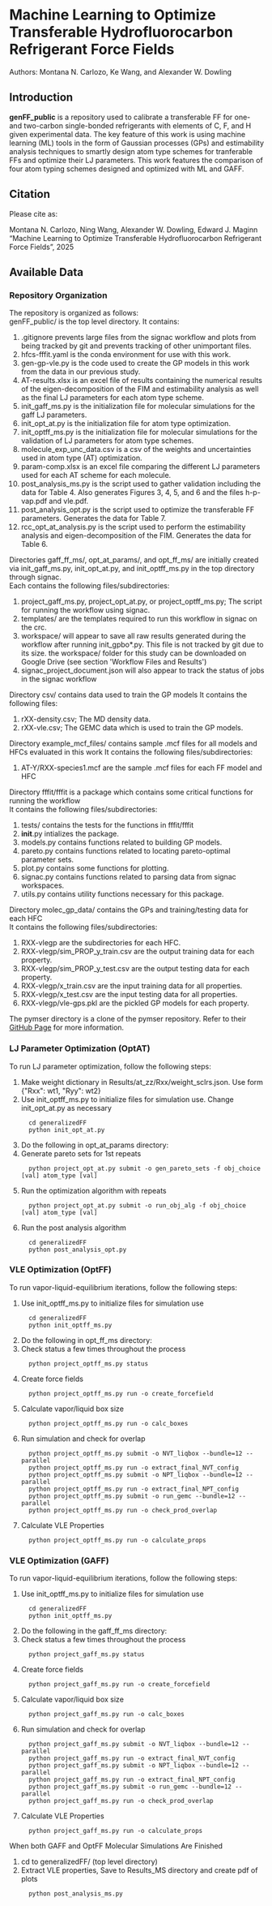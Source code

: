 # Machine Learning to Optimize Transferable Hydrofluorocarbon Refrigerant Force Fields
Authors: Montana N. Carlozo, Ke Wang, and Alexander W. Dowling
<!-- Introduction: Provide a brief introduction to the project, including its purpose, goals, and any key features or benefits. -->
## Introduction
**genFF_public** is a repository used to calibrate a transferable FF for one- and two-carbon single-bonded refrigerants with elements of C, F, and H given experimental data. The key feature of this work is using machine learning (ML) tools in the form of Gaussian processes (GPs) and estimability analysis techniques to smartly design atom type schemes for tranferable FFs and optimize their LJ parameters. This work features the comparison of four atom typing schemes designed and optimized with ML and GAFF.

## Citation
Please cite as:

Montana N. Carlozo, Ning Wang, Alexander W. Dowling, Edward J. Maginn “Machine Learning to Optimize Transferable Hydrofluorocarbon Refrigerant Force Fields”, 2025

## Available Data

### Repository Organization
The repository is organized as follows: <br />
genFF_public/ is the top level directory. It contains: <br />
1. .gitignore prevents large files from the signac workflow and plots from being tracked by git and prevents tracking of other unimportant files. <br />
2. hfcs-fffit.yaml is the conda environment for use with this work. <br />
3. gen-gp-vle.py is the code used to create the GP models in this work from the data in our previous study. <br />
4. AT-results.xlsx is an excel file of results containing the numerical results of the eigen-decomposition of the FIM and estimability analysis as well as the final LJ parameters for each atom type scheme. <br />
5. init_gaff_ms.py is the initialization file for molecular simulations for the gaff LJ parameters. <br />
6. init_opt_at.py is the initialization file for atom type optimization. <br />
7. init_optff_ms.py is the initialization file for molecular simulations for the validation of LJ parameters for atom type schemes. <br />
8. molecule_exp_unc_data.csv is a csv of the weights and uncertainties used in atom type (AT) optimization. <br />
9. param-comp.xlsx is an excel file comparing the different LJ parameters used for each AT scheme for each molecule. <br />
10. post_analysis_ms.py is the script used to gather validation including the data for Table 4. Also generates Figures 3, 4, 5, and 6 and the files h-p-vap.pdf and vle.pdf. <br />
11. post_analysis_opt.py is the script used to optimize the transferable FF parameters. Generates the data for Table 7. <br />
12. rcc_opt_at_analysis.py is the script used to perform the estimability analysis and eigen-decomposition of the FIM. Generates the data for Table 6. <br />

Directories gaff_ff_ms/, opt_at_params/, and opt_ff_ms/ are initially created via init_gaff_ms.py, init_opt_at.py, and init_optff_ms.py in the top directory through signac. <br /> 
Each contains the following files/subdirectories: <br />
1. project_gaff_ms.py, project_opt_at.py, or project_optff_ms.py; The script for running the workflow using signac. <br />
1. templates/ are the templates required to run this workflow in signac on the crc. <br />
2. workspace/ will appear to save all raw results generated during the workflow after running init_gpbo*.py. This file is not tracked by git due to its size. the workspace/ folder for this study can be downloaded on Google Drive (see section 'Workflow Files and Results') <br />
3. signac_project_document.json will also appear to track the status of jobs in the signac workflow <br />

Directory csv/ contains data used to train the GP models
It contains the following files: <br />
1. rXX-density.csv; The MD density data. <br />
2. rXX-vle.csv; The GEMC data which is used to train the GP models. <br />

Directory example_mcf_files/ contains sample .mcf files for all models and HFCs evaluated in this work
It contains the following files/subdirectories: <br />
1. AT-Y/RXX-species1.mcf are the sample .mcf files for each FF model and HFC

Directory fffit/fffit is a package which contains some critical functions for running the workflow <br />
It contains the following files/subdirectories: <br />
1. tests/ contains the tests for the functions in fffit/fffit
2. __init__.py intializes the package. <br />
3. models.py contains functions related to building GP models. <br />
4. pareto.py contains functions related to locating pareto-optimal parameter sets. <br />
5. plot.py contains some functions for plotting. <br />
6. signac.py contains functions related to parsing data from signac workspaces. <br />
7. utils.py contains utility functions necessary for this package. <br />

Directory molec_gp_data/ contains the GPs and training/testing data for each HFC <br />
It contains the following files/subdirectories: <br />
1. RXX-vlegp are the subdirectories for each HFC. <br />
2. RXX-vlegp/sim_PROP_y_train.csv are the output training data for each property. <br />
3. RXX-vlegp/sim_PROP_y_test.csv are the output testing data for each property. <br />
4. RXX-vlegp/x_train.csv are the input training data for all properties. <br />
5. RXX-vlegp/x_test.csv are the input testing data for all properties. <br />
6. RXX-vlegp/vle-gps.pkl are the pickled GP models for each property. <br />

The pymser directory is a clone of the pymser repository. Refer to their [GitHub Page](https://github.com/IBM/pymser) for more information.

### LJ Parameter Optimization (OptAT)
To run LJ parameter optimization, follow the following steps:
1. Make weight dictionary in Results/at_zz/Rxx/weight_sclrs.json. Use form {"Rxx": wt1, "Ryy": wt2}
2. Use init_optff_ms.py to initialize files for simulation use. Change init_opt_at.py as necessary
   ```
     cd generalizedFF
     python init_opt_at.py
   ```  
3. Do the following in opt_at_params directory:
4. Generate pareto sets for 1st repeats
   ```
     python project_opt_at.py submit -o gen_pareto_sets -f obj_choice [val] atom_type [val]
   ```   
5. Run the optimization algorithm with repeats
   ```
     python project_opt_at.py submit -o run_obj_alg -f obj_choice [val] atom_type [val]
   ```
6. Run the post analysis algorithm
   ```
     cd generalizedFF
     python post_analysis_opt.py
   ```
### VLE Optimization (OptFF)
To run vapor-liquid-equilibrium iterations, follow the following steps:
1. Use init_optff_ms.py to initialize files for simulation use
   ```
     cd generalizedFF
     python init_optff_ms.py
   ```          
2. Do the following in opt_ff_ms directory:
3. Check status a few times throughout the process
   ```
     python project_optff_ms.py status 
   ```       
4. Create force fields
   ```
     python project_optff_ms.py run -o create_forcefield
   ```         
5. Calculate vapor/liquid box size
   ```
     python project_optff_ms.py run -o calc_boxes
   ```         
6. Run simulation and check for overlap
   ```
     python project_optff_ms.py submit -o NVT_liqbox --bundle=12 --parallel
     python project_optff_ms.py run -o extract_final_NVT_config
     python project_optff_ms.py submit -o NPT_liqbox --bundle=12 --parallel
     python project_optff_ms.py run -o extract_final_NPT_config
     python project_optff_ms.py submit -o run_gemc --bundle=12 --parallel
     python project_optff_ms.py run -o check_prod_overlap
   ```   
7. Calculate VLE Properties
   ```
     python project_optff_ms.py run -o calculate_props
   ```

### VLE Optimization (GAFF)
To run vapor-liquid-equilibrium iterations, follow the following steps:
1. Use init_optff_ms.py to initialize files for simulation use
   ```
     cd generalizedFF
     python init_optff_ms.py
   ```          
2. Do the following in the gaff_ff_ms directory:
3. Check status a few times throughout the process
   ```
     python project_gaff_ms.py status 
   ```       
4. Create force fields
   ```
     python project_gaff_ms.py run -o create_forcefield
   ```         
5. Calculate vapor/liquid box size
   ```
     python project_gaff_ms.py run -o calc_boxes
   ```         
6. Run simulation and check for overlap
   ```
     python project_gaff_ms.py submit -o NVT_liqbox --bundle=12 --parallel
     python project_gaff_ms.py run -o extract_final_NVT_config
     python project_gaff_ms.py submit -o NPT_liqbox --bundle=12 --parallel
     python project_gaff_ms.py run -o extract_final_NPT_config
     python project_gaff_ms.py submit -o run_gemc --bundle=12 --parallel
     python project_gaff_ms.py run -o check_prod_overlap
   ```   
7. Calculate VLE Properties
   ```
     python project_gaff_ms.py run -o calculate_props
   ```

When both GAFF and OptFF Molecular Simulations Are Finished 
1. cd to generalizedFF/ (top level directory)
8. Extract VLE properties, Save to Results_MS directory and create pdf of plots
   ```
     python post_analysis_ms.py
   ```